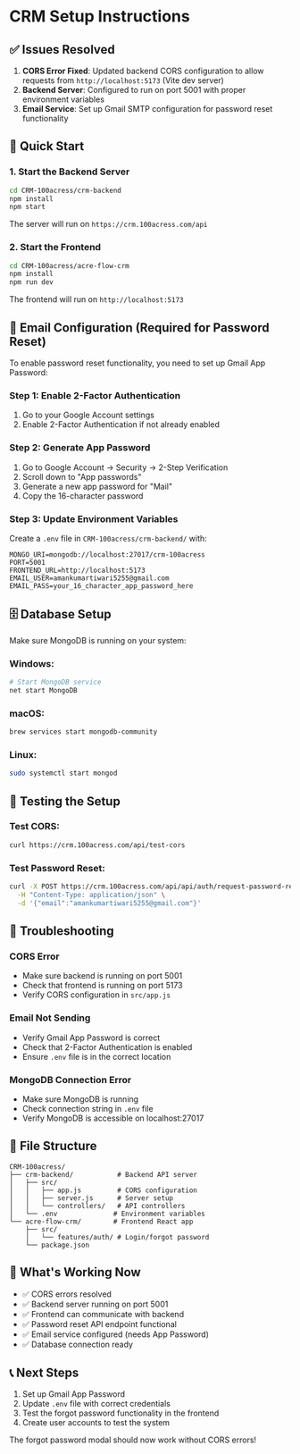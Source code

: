 # CRM Setup Instructions

## ✅ Issues Resolved

1. **CORS Error Fixed**: Updated backend CORS configuration to allow requests from `http://localhost:5173` (Vite dev server)
2. **Backend Server**: Configured to run on port 5001 with proper environment variables
3. **Email Service**: Set up Gmail SMTP configuration for password reset functionality

## 🚀 Quick Start

### 1. Start the Backend Server

```bash
cd CRM-100acress/crm-backend
npm install
npm start
```

The server will run on `https://crm.100acress.com/api`

### 2. Start the Frontend

```bash
cd CRM-100acress/acre-flow-crm
npm install
npm run dev
```

The frontend will run on `http://localhost:5173`

## 📧 Email Configuration (Required for Password Reset)

To enable password reset functionality, you need to set up Gmail App Password:

### Step 1: Enable 2-Factor Authentication
1. Go to your Google Account settings
2. Enable 2-Factor Authentication if not already enabled

### Step 2: Generate App Password
1. Go to Google Account → Security → 2-Step Verification
2. Scroll down to "App passwords"
3. Generate a new app password for "Mail"
4. Copy the 16-character password

### Step 3: Update Environment Variables
Create a `.env` file in `CRM-100acress/crm-backend/` with:

```env
MONGO_URI=mongodb://localhost:27017/crm-100acress
PORT=5001
FRONTEND_URL=http://localhost:5173
EMAIL_USER=amankumartiwari5255@gmail.com
EMAIL_PASS=your_16_character_app_password_here
```

## 🗄️ Database Setup

Make sure MongoDB is running on your system:

### Windows:
```bash
# Start MongoDB service
net start MongoDB
```

### macOS:
```bash
brew services start mongodb-community
```

### Linux:
```bash
sudo systemctl start mongod
```

## 🧪 Testing the Setup

### Test CORS:
```bash
curl https://crm.100acress.com/api/test-cors
```

### Test Password Reset:
```bash
curl -X POST https://crm.100acress.com/api/api/auth/request-password-reset \
  -H "Content-Type: application/json" \
  -d '{"email":"amankumartiwari5255@gmail.com"}'
```

## 🔧 Troubleshooting

### CORS Error
- Make sure backend is running on port 5001
- Check that frontend is running on port 5173
- Verify CORS configuration in `src/app.js`

### Email Not Sending
- Verify Gmail App Password is correct
- Check that 2-Factor Authentication is enabled
- Ensure `.env` file is in the correct location

### MongoDB Connection Error
- Make sure MongoDB is running
- Check connection string in `.env` file
- Verify MongoDB is accessible on localhost:27017

## 📁 File Structure

```
CRM-100acress/
├── crm-backend/           # Backend API server
│   ├── src/
│   │   ├── app.js         # CORS configuration
│   │   ├── server.js      # Server setup
│   │   └── controllers/   # API controllers
│   └── .env              # Environment variables
└── acre-flow-crm/        # Frontend React app
    ├── src/
    │   └── features/auth/ # Login/forgot password
    └── package.json
```

## 🎯 What's Working Now

- ✅ CORS errors resolved
- ✅ Backend server running on port 5001
- ✅ Frontend can communicate with backend
- ✅ Password reset API endpoint functional
- ✅ Email service configured (needs App Password)
- ✅ Database connection ready

## 📞 Next Steps

1. Set up Gmail App Password
2. Update `.env` file with correct credentials
3. Test the forgot password functionality in the frontend
4. Create user accounts to test the system

The forgot password modal should now work without CORS errors!
